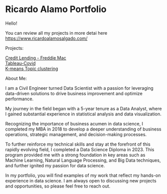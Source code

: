 # Ricardo Alamo Portfolio

Hello!

You can review all my projects in more detai here https://www.ricardoalamosalgado.com/

Projects:

[Credit Lending - Freddie Mac](https://github.com/richardalamo/credit-lending-freddie-mac)
<br>
[Tableau-Covid](https://github.com/richardalamo/Tableau-covid-economy)
<br>
[K-means Topic clustering](https://github.com/richardalamo/K-means-text-clustering)


About Me:

I am a Civil Engineer turned Data Scientist with a passion for leveraging data-driven solutions to drive business improvement and optimize performance.

My journey in the field began with a 5-year tenure as a Data Analyst, where I gained substantial experience in statistical analysis and data visualization.

Recognizing the importance of business acumen in data science, I completed my MBA in 2018 to develop a deeper understanding of business operations, strategic management, and decision-making processes.

To further reinforce my technical skills and stay at the forefront of this rapidly evolving field, I completed a Data Science Diploma in 2023. This program provided me with a strong foundation in key areas such as Machine Learning, Natural Language Processing, and Big Data techniques, and further ignited my passion for data science.

In my portfolio, you will find examples of my work that reflect my hands-on experience in data science. I am always open to discussing new projects and opportunities, so please feel free to reach out.
